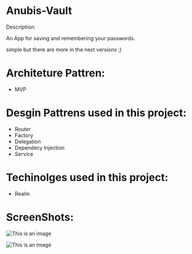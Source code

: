 # Anubis-Vault

Description:

An App for saving and remembering your passwords.

simple but there are more in the next versions ;)  
# Architeture Pattren: 

  * MVP

# Desgin Pattrens used in this project: 
  * Router
  * Factory
  * Delegation
  * Dependecy Injection 
  * Service
  
# Techinolges used in this project:
  * Realm

# ScreenShots:

![This is an image](https://raw.githubusercontent.com/shadudiix/Anubis-Vault/main/Screenshot/1.png)

![This is an image](https://raw.githubusercontent.com/shadudiix/Anubis-Vault/main/Screenshot/2.png)
